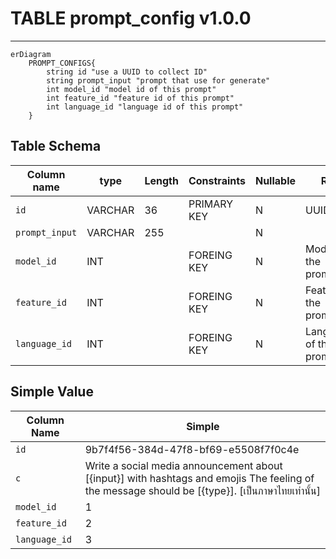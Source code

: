 # TABLE prompt_config v1.0.0

---

```mermaid
erDiagram
    PROMPT_CONFIGS{
        string id "use a UUID to collect ID"
        string prompt_input "prompt that use for generate"
        int model_id "model id of this prompt"
        int feature_id "feature id of this prompt"
        int language_id "language id of this prompt"
    }
```

## Table Schema

| Column name    | type    | Length | Constraints | Nullable | Remark                           |
| -------------- | ------- | ------ | ----------- | -------- | -------------------------------- |
| `id`           | VARCHAR | 36     | PRIMARY KEY | N        | UUID                             |
| `prompt_input` | VARCHAR | 255    |             | N        |                                  |
| `model_id`     | INT     |        | FOREING KEY | N        | Modle ID of the prompt_config    |
| `feature_id`   | INT     |        | FOREING KEY | N        | Feature ID of the prompt_config  |
| `language_id`  | INT     |        | FOREING KEY | N        | Language ID of the prompt_config |

## Simple Value

| Column Name   | Simple                                                                                                                                          |
| ------------- | ----------------------------------------------------------------------------------------------------------------------------------------------- |
| `id`          | 9b7f4f56-384d-47f8-bf69-e5508f7f0c4e                                                                                                            |
| `c`           | Write a social media announcement about [{input}] with hashtags and emojis The feeling of the message should be [{type}]. [เป็นภาษาไทยเท่านั้น] |
| `model_id`    | 1                                                                                                                                               |
| `feature_id`  | 2                                                                                                                                               |
| `language_id` | 3                                                                                                                                               |
